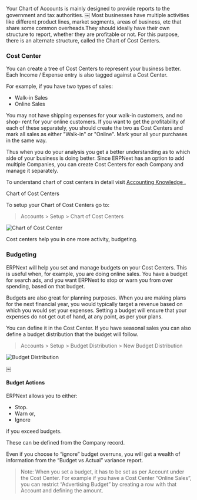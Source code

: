 Your Chart of Accounts is mainly designed to provide reports to the government
and tax authorities. ￼ Most businesses have multiple activities like different
product lines, market segments, areas of business, etc that share some common
overheads.They should ideally have their own structure to report, whether they
are profitable or not. For this purpose, there is an alternate structure,
called the Chart of Cost Centers.

### Cost Center

You can create a tree of Cost Centers to represent your business better. Each
Income / Expense entry is also tagged against a Cost Center.

For example, if you have two types of sales:

  * Walk-in Sales
  * Online Sales

You may not have shipping expenses for your walk-in customers, and no shop-
rent for your online customers. If you want to get the profitability of each
of these separately, you should create the two as Cost Centers and mark all
sales as either "Walk-in" or "Online". Mark your all your purchases in the
same way.

Thus when you do your analysis you get a better understanding as to which side
of your business is doing better. Since ERPNext has an option to add multiple
Companies, you can create Cost Centers for each Company and manage it
separately.

To understand chart of cost centers in detail visit [Accounting Knowledge
.](/user-guide/accounts/introduction-to-accounting)

Chart of Cost Centers

To setup your Chart of Cost Centers go to:

> Accounts > Setup > Chart of Cost Centers

![Chart of Cost Center](assets/erpnext_org/images/erpnext/chart-of-cost-centers.png)

Cost centers help you in one more activity, budgeting.

### Budgeting

ERPNext will help you set and manage budgets on your Cost Centers. This is
useful when, for example, you are doing online sales. You have a budget for
search ads, and you want ERPNext to stop or warn you from over spending, based
on that budget.

Budgets are also great for planning purposes. When you are making plans for
the next financial year, you would typically target a revenue based on which
you would set your expenses. Setting a budget will ensure that your expenses
do not get out of hand, at any point, as per your plans.

You can define it in the Cost Center. If you have seasonal sales you can also
define a budget distribution that the budget will follow.

> Accounts > Setup > Budget Distribution > New Budget Distribution

![Budget Distribution](assets/erpnext_org/images/erpnext/budgeting.png)

￼

#### Budget Actions

ERPNext allows you to either:

  * Stop.
  * Warn or, 
  * Ignore 

if you exceed budgets.

These can be defined from the Company record.

Even if you choose to “ignore” budget overruns, you will get a wealth of
information from the “Budget vs Actual” variance report.

> Note: When you set a budget, it has to be set as per Account under the Cost
Center. For example if you have a Cost Center “Online Sales”, you can restrict
“Advertising Budget” by creating a row with that Account and defining the
amount.

